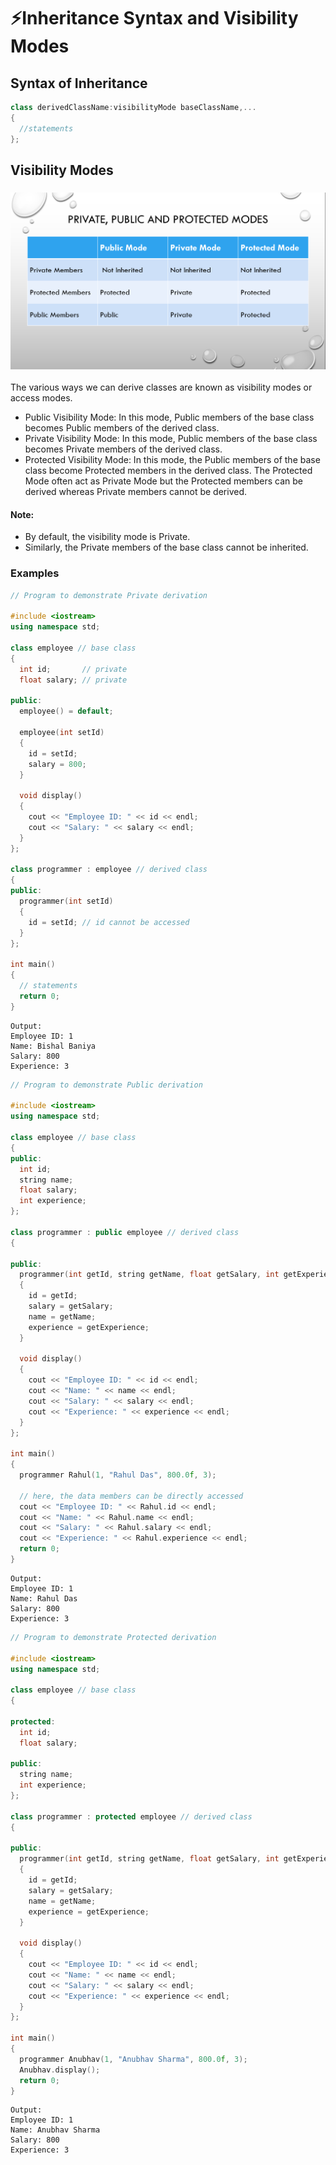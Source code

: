 # ⚡Inheritance Syntax and Visibility Modes

## Syntax of Inheritance

```cpp
class derivedClassName:visibilityMode baseClassName,...
{
  //statements
};
```

## Visibility Modes

### <img src="1_Visibility_Modes.png">

The various ways we can derive classes are known as visibility modes or access modes.

- Public Visibility Mode: In this mode, Public members of the base class becomes Public members of the derived class.
- Private Visibility Mode: In this mode, Public members of the base class becomes Private members of the derived class.
- Protected Visibility Mode: In this mode, the Public members of the base class become Protected members in the derived class. The Protected Mode often act as Private Mode but the Protected members can be derived whereas Private members cannot be derived.

#### Note:

- By default, the visibility mode is Private.
- Similarly, the Private members of the base class cannot be inherited.

### Examples

```cpp
// Program to demonstrate Private derivation

#include <iostream>
using namespace std;

class employee // base class
{
  int id;       // private
  float salary; // private

public:
  employee() = default;

  employee(int setId)
  {
    id = setId;
    salary = 800;
  }

  void display()
  {
    cout << "Employee ID: " << id << endl;
    cout << "Salary: " << salary << endl;
  }
};

class programmer : employee // derived class
{
public:
  programmer(int setId)
  {
    id = setId; // id cannot be accessed
  }
};

int main()
{
  // statements
  return 0;
}
```

```
Output:
Employee ID: 1
Name: Bishal Baniya
Salary: 800
Experience: 3
```

```cpp
// Program to demonstrate Public derivation

#include <iostream>
using namespace std;

class employee // base class
{
public:
  int id;
  string name;
  float salary;
  int experience;
};

class programmer : public employee // derived class
{

public:
  programmer(int getId, string getName, float getSalary, int getExperience)
  {
    id = getId;
    salary = getSalary;
    name = getName;
    experience = getExperience;
  }

  void display()
  {
    cout << "Employee ID: " << id << endl;
    cout << "Name: " << name << endl;
    cout << "Salary: " << salary << endl;
    cout << "Experience: " << experience << endl;
  }
};

int main()
{
  programmer Rahul(1, "Rahul Das", 800.0f, 3);

  // here, the data members can be directly accessed
  cout << "Employee ID: " << Rahul.id << endl;
  cout << "Name: " << Rahul.name << endl;
  cout << "Salary: " << Rahul.salary << endl;
  cout << "Experience: " << Rahul.experience << endl;
  return 0;
}
```

```
Output:
Employee ID: 1
Name: Rahul Das
Salary: 800
Experience: 3
```

```cpp
// Program to demonstrate Protected derivation

#include <iostream>
using namespace std;

class employee // base class
{

protected:
  int id;
  float salary;

public:
  string name;
  int experience;
};

class programmer : protected employee // derived class
{

public:
  programmer(int getId, string getName, float getSalary, int getExperience)
  {
    id = getId;
    salary = getSalary;
    name = getName;
    experience = getExperience;
  }

  void display()
  {
    cout << "Employee ID: " << id << endl;
    cout << "Name: " << name << endl;
    cout << "Salary: " << salary << endl;
    cout << "Experience: " << experience << endl;
  }
};

int main()
{
  programmer Anubhav(1, "Anubhav Sharma", 800.0f, 3);
  Anubhav.display();
  return 0;
}
```

```
Output:
Employee ID: 1
Name: Anubhav Sharma
Salary: 800
Experience: 3
```
